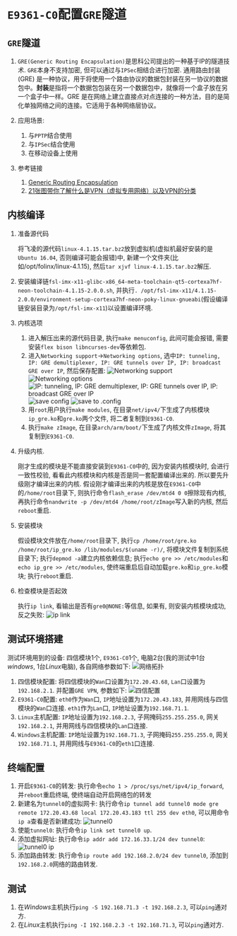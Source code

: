 # `E9361-C0`配置`GRE`隧道

## `GRE`隧道

1. `GRE(Generic Routing Encapsulation)`是思科公司提出的一种基于IP的隧道技术. `GRE`本身不支持加密, 但可以通过与`IPSec`相结合进行加密. 通用路由封装(GRE) 是一种协议，用于将使用一个路由协议的数据包封装在另一协议的数据包中。**封装**是指将一个数据包包装在另一个数据包中，就像将一个盒子放在另一个盒子中一样。GRE 是在网络上建立直接点对点连接的一种方法，目的是简化单独网络之间的连接。它适用于各种网络层协议。

1. 应用场景:
   1. 与`PPTP`结合使用
   1. 与`IPSec`结合使用
   1. 在移动设备上使用
1. 参考链接
   1. [Generic Routing Encapsulation](https://en.wikipedia.org/wiki/Generic_Routing_Encapsulation)
   1. [21张图带你了解什么是VPN（虚拟专用网络）以及VPN的分类](https://zhuanlan.zhihu.com/p/466282975)

## 内核编译

1. 准备源代码

   将飞凌的源代码`linux-4.1.15.tar.bz2`放到虚拟机(虚拟机最好安装的是`Ubuntu 16.04`, 否则编译可能会报错)中, 新建一个文件夹(比如/opt/folinx/linux-4.1.15), 然后`tar xjvf linux-4.1.15.tar.bz2`解压.
1. 安装编译链`fsl-imx-x11-glibc-x86_64-meta-toolchain-qt5-cortexa7hf-neon-toolchain-4.1.15-2.0.0.sh`, 并执行`. /opt/fsl-imx-x11/4.1.15-2.0.0/environment-setup-cortexa7hf-neon-poky-linux-gnueabi`(假设编译链安装目录为`/opt/fsl-imx-x11`)以设置编译环境.
1. 内核选项
   1. 进入解压出来的源代码目录, 执行`make menuconfig`, 此间可能会报错, 需要安装`flex bison libncurses-dev`等依赖包.
   1. 进入`Networking support`->`Networking options`, 选中`IP: tunneling, IP: GRE demultiplexer, IP: GRE tunnels over IP, IP: broadcast GRE over IP`, 然后保存配置:
   ![Networking support](img/networkSupport.png "Networking support")
   ![Networking options](img/networkOptions.png "Networking options")
   ![IP: tunneling, IP: GRE demultiplexer, IP: GRE tunnels over IP, IP: broadcast GRE over IP](img/ipGREMudules.png "IP: tunneling, IP: GRE demultiplexer, IP: GRE tunnels over IP, IP: broadcast GRE over IP")
   ![save config](img/saveNewConfig.png "save config")
   ![save to .config](img/savetoconfig.png "save to .config")
   1. 用`root`用户执行`make modules`, 在目录`net/ipv4/`下生成了内核模块`ip_gre.ko`和`gre.ko`两个文件, 将二者复制到`E9361-C0`.
   1. 执行`make zImage`, 在目录`arch/arm/boot/`下生成了内核文件`zImage`, 将其复制到`E9361-C0`.
1. 升级内核.

   刚才生成的模块是不能直接安装到`E9361-C0`中的, 因为安装内核模块时, 会进行一致性校验, 看看此内核模块和内核是否是同一套配置编译出来的. 所以要先升级刚才编译出来的内核.
   假设刚才编译出来的内核是放在`E9361-C0`中的`/home/root`目录下, 则执行命令`flash_erase /dev/mtd4 0 0`擦除现有内核, 再执行命令`nandwrite -p /dev/mtd4 /home/root/zImage`写入新的内核, 然后`reboot`重启.
1. 安装模块

   假设模块文件放在`/home/root`目录下, 执行`cp /home/root/gre.ko /home/root/ip_gre.ko /lib/modules/$(uname -r)/`, 将模块文件复制到系统目录下; 执行`depmod -a`建立内核依赖信息; 执行`echo gre >> /etc/modules`和`echo ip_gre >> /etc/modules`, 使终端重启后自动加载`gre.ko`和`ip_gre.ko`模块; 执行`reboot`重启.
1. 检查模块是否起效

   执行`ip link`, 看输出是否有`gre0@NONE:`等信息, 如果有, 则安装内核模块成功, 反之失败:
   ![ip link](img/ipLinkNoGRE.png "ip link")

## 测试环境搭建

测试环境用到的设备: 四信模块1个, `E9361-C0`1个, 电脑2台(我的测试中1台*windows*, 1台*Linux*电脑), 各自网络参数如下:
![网络拓扑](img/gre.png "网络拓扑")

1. 四信模块配置: 将四信模块的`Wan`口设置为`172.20.43.68`, `Lan`口设置为`192.168.2.1`. 并配置`GRE VPN`, 参数如下:
   ![四信配置](img/four-faith.png "四信配置")
1. `E9361-C0`配置: `eth0`作为`Wan`口, `IP`地址设置为`172.20.43.183`, 并用网线与四信模块的`Wan`口连接. `eth1`作为`Lan`口, `IP`地址设置为`192.168.71.1`.
1. `Linux`主机配置: `IP`地址设置为`192.168.2.3`, 子网掩码`255.255.255.0`, 网关`192.168.2.1`, 并用网线与四信模块的`Lan`口连接.
1. `Windows`主机配置: `IP`地址设置为`192.168.71.3`, 子网掩码`255.255.255.0`, 网关`192.168.71.1`, 并用网线与`E9361-C0`的`eth1`口连接.

## 终端配置

1. 开启`E9361-C0`的转发: 执行命令`echo 1 > /proc/sys/net/ipv4/ip_forward`, 并`reboot`重启终端, 使终端自动开启网络包的转发
1. 新建名为`tunnel0`的虚拟网卡: 执行命令`ip tunnel add tunnel0 mode gre remote 172.20.43.68 local 172.20.43.183 ttl 255 dev eth0`, 可以用命令`ip a`查看是否新建成功:
   ![tunnel0](img/tunnel0.png "tunnel0")
1. 使能`tunnel0`: 执行命令`ip link set tunnel0 up`.
1. 添加虚拟网址: 执行命令`ip addr add 172.16.33.1/24 dev tunnel0`:
   ![tunnel0 ip](img/tunnel0ip.png "tunnel0 ip")
1. 添加路由转发: 执行命令`ip route add 192.168.2.0/24 dev tunnel0`, 添加到`192.168.2.0`网络的路由转发.

## 测试

1. 在*Windows*主机执行`ping -S 192.168.71.3 -t 192.168.2.3`, 可以`ping`通对方.
1. 在*Linux*主机执行`ping -I 192.168.2.3 -t 192.168.71.3`, 可以`ping`通对方.
